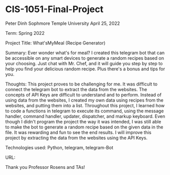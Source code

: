# CIS-1051-Final-Project
Peter Dinh
Sophmore
Temple University
April 25, 2022

Term: Spring 2022

Project Title: What'sMyMeal (Recipe Generator)

Summary:
Ever wonder what's for meal? I created this telegram bot that can be accessible on any smart devices to generate a random recipes based on your choosing. Just chat with Mr. Chef, and it will guide you step by step to help you find your delicious random recipe. Plus there's a bonus and tips for you.  

Thoughts: 
This project proves to be challenging for me. It was difficult to connect the telegram bot to extract the data from the websites. The concepts of API Keys are difficult to understand and to perform. Instead of using data from the websites, I created my own data using recipes from the websites, and putting them into a list. Throughout this project, I learned how to code a functions in telegram to execute its command, using the message handler, command handler, updater, dispatcher, and markup keyboard. Even though I didn't program the project the way it was intended, I was still able to make the bot to generate a random recipe based on the given data in the file. It was rewarding and fun to see the end results. I will improve this project by extracting the data from the websites using the API Keys. 

Technologies used: Python, telegram, telegram-Bot

URL: 

Thank you Professor Rosens and TAs!


